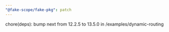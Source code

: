 ```yaml
---
"@fake-scope/fake-pkg": patch
---
```


chore(deps): bump next from 12.2.5 to 13.5.0 in /examples/dynamic-routing
